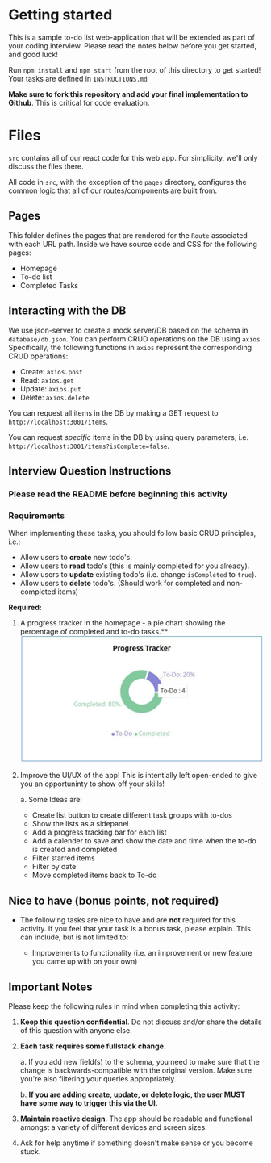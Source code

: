 # Getting started

This is a sample to-do list web-application that will be extended as part of your coding interview. Please read the notes below before you get started, and good luck!

Run `npm install` and `npm start` from the root of this directory to get started! Your tasks are defined in `INSTRUCTIONS.md`

**Make sure to fork this repository and add your final implementation to Github**. This is critical for code evaluation.

# Files

`src` contains all of our react code for this web app. For simplicity, we'll only discuss the files there.

All code in `src`, with the exception of the `pages` directory, configures the common logic that all of our routes/components are built from.

## Pages

This folder defines the pages that are rendered for the `Route` associated with each URL path. Inside we have source code and CSS for the following pages:

- Homepage
- To-do list
- Completed Tasks

## Interacting with the DB

We use json-server to create a mock server/DB based on the schema in `database/db.json`. You can perform CRUD operations on the DB using `axios`. Specifically, the following functions in `axios` represent the corresponding CRUD operations:

- Create: `axios.post`
- Read: `axios.get`
- Update: `axios.put`
- Delete: `axios.delete`

You can request all items in the DB by making a GET request to `http://localhost:3001/items`.

You can request _specific_ items in the DB by using query parameters, i.e. `http://localhost:3001/items?isComplete=false`.

## Interview Question Instructions

### Please read the README before beginning this activity

### Requirements

When implementing these tasks, you should follow basic CRUD principles, i.e.:

- Allow users to **create** new todo's.
- Allow users to **read** todo's (this is mainly completed for you already).
- Allow users to **update** existing todo's (i.e. change `isCompleted` to `true`).
- Allow users to **delete** todo's. (Should work for completed and non-completed items)

**Required:**

1. A progress tracker in the homepage - a pie chart showing the percentage of completed and to-do tasks.\*\*
   ![Local Image](./public/tracker.png)

2. Improve the UI/UX of the app! This is intentially left open-ended to give you an opportuninty to show off your skills!

   a. Some Ideas are:

   - Create list button to create different task groups with to-dos
   - ⁠Show the lists as a sidepanel
   - Add a progress tracking bar for each list
   - Add a calender to save and show the date and time when the to-do is created and completed
   - Filter starred items
   - Filter by date
   - Move completed items back to To-do

## Nice to have (bonus points, not required)

- The following tasks are nice to have and are **not** required for this activity. If you feel that your task is a bonus task, please explain. This can include, but is not limited to:

  - Improvements to functionality (i.e. an improvement or new feature you came up with on your own)

## Important Notes

Please keep the following rules in mind when completing this activity:

1. **Keep this question confidential**. Do not discuss and/or share the details of this question with anyone else.
2. **Each task requires some fullstack change**.

   a. If you add new field(s) to the schema, you need to make sure that the change is backwards-compatible with the original version. Make sure you're also filtering your queries appropriately.

   b. **If you are adding create, update, or delete logic, the user MUST have some way to trigger this via the UI.**

3. **Maintain reactive design**. The app should be readable and functional amongst a variety of different devices and screen sizes.
4. Ask for help anytime if something doesn't make sense or you become stuck.
